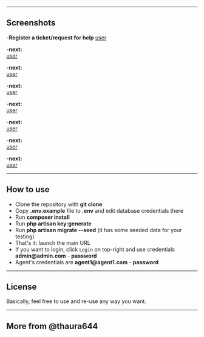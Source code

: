 
---
## Screenshots

 -**Register a ticket/request for help**
    [user](/public/img/1.png)

 -**next:**   
    [user](/public/img/2.png)

  -**next:**   
    [user](/public/img/3.png)

  -**next:**   
    [user](/public/img/4.png)

  -**next:**   
    [user](/public/img/5.png)

  -**next:**   
    [user](/public/img/6.png)

  -**next:**   
    [user](/public/img/7.png)

  -**next:**   
    [user](/public/img/8.png)
    
---

## How to use

- Clone the repository with __git clone__
- Copy __.env.example__ file to __.env__ and edit database credentials there
- Run __composer install__
- Run __php artisan key:generate__
- Run __php artisan migrate --seed__ (it has some seeded data for your testing)
- That's it: launch the main URL 
- If you want to login, click `Login` on top-right and use credentials __admin@admin.com__ - __password__ 
- Agent's credentials are __agent1@agent1.com__ - __password__ 

---

## License

Basically, feel free to use and re-use any way you want.

---

## More from @thaura644